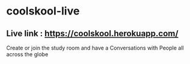 # coolskool-live



## Live link : https://coolskool.herokuapp.com/



Create or join the study room and have a Conversations with People all across the globe
